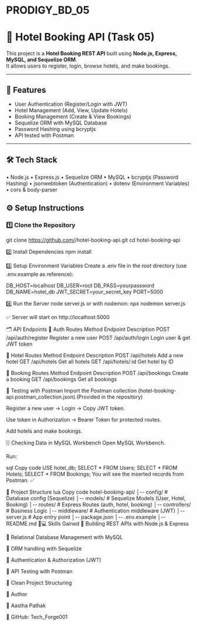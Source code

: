 # PRODIGY_BD_05

# 🏨 Hotel Booking API (Task 05)

This project is a **Hotel Booking REST API** built using **Node.js, Express, MySQL, and Sequelize ORM**.  
It allows users to register, login, browse hotels, and make bookings.  

---

## 🚀 Features
- User Authentication (Register/Login with JWT)
- Hotel Management (Add, View, Update Hotels)
- Booking Management (Create & View Bookings)
- Sequelize ORM with MySQL Database
- Password Hashing using bcryptjs
- API tested with Postman

---

## 🛠 Tech Stack
•	Node.js
•	Express.js
•	Sequelize ORM
•	MySQL
•	bcryptjs (Password Hashing)
•	jsonwebtoken (Authentication)
•	dotenv (Environment Variables)
•	cors & body-parser

## ⚙️ Setup Instructions

### 1️⃣ Clone the Repository
git clone https://github.com/<your-username>/hotel-booking-api.git
cd hotel-booking-api

2️⃣ Install Dependencies
npm install

3️⃣ Setup Environment Variables
Create a .env file in the root directory (use .env.example as reference):

DB_HOST=localhost
DB_USER=root
DB_PASS=yourpassword
DB_NAME=hotel_db
JWT_SECRET=your_secret_key
PORT=5000

4️⃣ Run the Server
node server.js
or with nodemon:
npx nodemon server.js

✅ Server will start on http://localhost:5000

🗂 API Endpoints
🔑 Auth Routes
Method	Endpoint	Description
POST	/api/auth/register	Register a new user
POST	/api/auth/login	Login user & get JWT token

🏨 Hotel Routes
Method	Endpoint	Description
POST	/api/hotels	Add a new hotel
GET	/api/hotels	Get all hotels
GET	/api/hotels/:id	Get hotel by ID

📑 Booking Routes
Method	Endpoint	Description
POST	/api/bookings	Create a booking
GET	/api/bookings	Get all bookings

📝 Testing with Postman
Import the Postman collection (hotel-booking-api.postman_collection.json).(Provided in the repository)

Register a new user → Login → Copy JWT token.

Use token in Authorization → Bearer Token for protected routes.

Add hotels and make bookings.

🗄 Checking Data in MySQL Workbench
Open MySQL Workbench.

Run:

sql
Copy code
USE hotel_db;
SELECT * FROM Users;
SELECT * FROM Hotels;
SELECT * FROM Bookings;
You will see the inserted records from Postman. ✅

📂 Project Structure
lua
Copy code
hotel-booking-api/
│-- config/           # Database config (Sequelize)
│-- models/           # Sequelize Models (User, Hotel, Booking)
│-- routes/           # Express Routes (auth, hotel, booking)
│-- controllers/      # Business Logic
│-- middleware/       # Authentication middleware (JWT)
│-- server.js         # App entry point
│-- package.json
│-- .env.example
│-- README.md
👨💻 Skills Gained
	Building REST APIs with Node.js & Express

	Relational Database Management with MySQL

	ORM handling with Sequelize

	Authentication & Authorization (JWT)

	API Testing with Postman

	Clean Project Structuring


📌 Author

👤 Aastha Pathak

🔗 GitHub: Tech_Forge001



